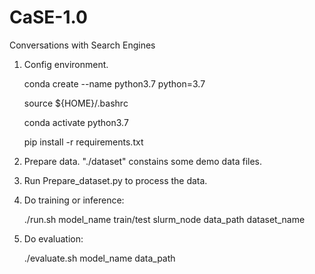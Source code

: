 # CaSE-1.0
 Conversations with Search Engines
 
 1. Config environment.
 
    conda create --name python3.7 python=3.7
 
    source ${HOME}/.bashrc
 
    conda activate python3.7
 
    pip install -r requirements.txt
 
 2. Prepare data. "./dataset" constains some demo data files.
 
 3. Run Prepare_dataset.py to process the data.
 
 4. Do training or inference: 
 
    ./run.sh model_name train/test slurm_node data_path dataset_name
 
 5. Do evaluation:
 
    ./evaluate.sh model_name data_path
 
